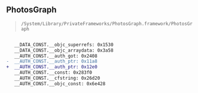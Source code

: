 ## PhotosGraph

> `/System/Library/PrivateFrameworks/PhotosGraph.framework/PhotosGraph`

```diff

   __DATA_CONST.__objc_superrefs: 0x1530
   __DATA_CONST.__objc_arraydata: 0x3a58
   __AUTH_CONST.__auth_got: 0x2408
-  __AUTH_CONST.__auth_ptr: 0x11a8
+  __AUTH_CONST.__auth_ptr: 0x12e0
   __AUTH_CONST.__const: 0x283f0
   __AUTH_CONST.__cfstring: 0x26d20
   __AUTH_CONST.__objc_const: 0x6e428

```
